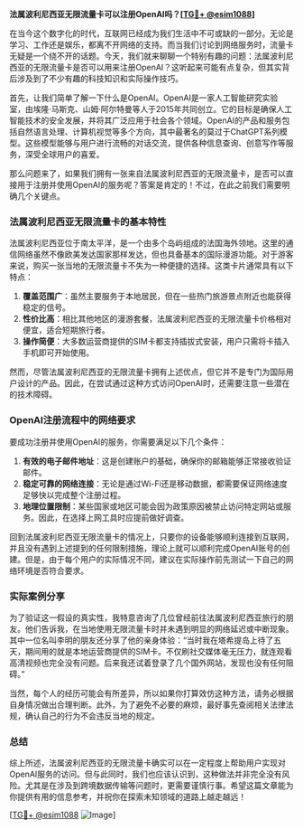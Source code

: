 **法属波利尼西亚无限流量卡可以注册OpenAI吗？[[TG💪+ @esim1088](https://t.me/s/esim1088)]**

在当今这个数字化的时代，互联网已经成为我们生活中不可或缺的一部分。无论是学习、工作还是娱乐，都离不开网络的支持。而当我们讨论到网络服务时，流量卡无疑是一个绕不开的话题。今天，我们就来聊聊一个特别有趣的问题：法属波利尼西亚的无限流量卡是否可以用来注册OpenAI？这听起来可能有点复杂，但其实背后涉及到了不少有趣的科技知识和实际操作技巧。

首先，让我们简单了解一下什么是OpenAI。OpenAI是一家人工智能研究实验室，由埃隆·马斯克、山姆·阿尔特曼等人于2015年共同创立。它的目标是确保人工智能技术的安全发展，并将其广泛应用于社会各个领域。OpenAI的产品和服务包括自然语言处理、计算机视觉等多个方向，其中最著名的莫过于ChatGPT系列模型。这些模型能够与用户进行流畅的对话交流，提供各种信息查询、创意写作等服务，深受全球用户的喜爱。

那么问题来了，如果我们拥有一张来自法属波利尼西亚的无限流量卡，是否可以直接用于注册并使用OpenAI的服务呢？答案是肯定的！不过，在此之前我们需要明确几个关键点。

### 法属波利尼西亚无限流量卡的基本特性

法属波利尼西亚位于南太平洋，是一个由多个岛屿组成的法国海外领地。这里的通信网络虽然不像欧美发达国家那样发达，但也具备基本的国际漫游功能。对于游客来说，购买一张当地的无限流量卡不失为一种便捷的选择。这类卡片通常具有以下特点：

1. **覆盖范围广**：虽然主要服务于本地居民，但在一些热门旅游景点附近也能获得稳定的信号。
2. **性价比高**：相比其他地区的漫游套餐，法属波利尼西亚的无限流量卡价格相对便宜，适合短期旅行者。
3. **操作简便**：大多数运营商提供的SIM卡都支持插拔式安装，用户只需将卡插入手机即可开始使用。

然而，尽管法属波利尼西亚的无限流量卡拥有上述优点，但它并不是专门为国际用户设计的产品。因此，在尝试通过这种方式访问OpenAI时，还需要注意一些潜在的技术障碍。

### OpenAI注册流程中的网络要求

要成功注册并使用OpenAI的服务，你需要满足以下几个条件：

1. **有效的电子邮件地址**：这是创建账户的基础，确保你的邮箱能够正常接收验证邮件。
2. **稳定可靠的网络连接**：无论是通过Wi-Fi还是移动数据，都需要保证网络速度足够快以完成整个注册过程。
3. **地理位置限制**：某些国家或地区可能会因为政策原因被禁止访问特定网站或服务。因此，在选择上网工具时应提前做好调查。

回到法属波利尼西亚无限流量卡的情况上，只要你的设备能够顺利连接到互联网，并且没有遇到上述提到的任何限制措施，理论上就可以顺利完成OpenAI账号的创建。但是，由于每个用户的实际情况不同，建议在实际操作前先测试一下自己的网络环境是否符合要求。

### 实际案例分享

为了验证这一假设的真实性，我特意咨询了几位曾经前往法属波利尼西亚旅行的朋友。他们告诉我，在当地使用无限流量卡时并未遇到明显的网络延迟或中断现象。其中一位名叫李明的朋友还分享了他的亲身体验：“当时我在塔希提岛上待了五天，期间用的就是本地运营商提供的SIM卡。不仅刷社交媒体毫无压力，就连观看高清视频也完全没有问题。后来我还试着登录了几个国外网站，发现也没有任何阻碍。”

当然，每个人的经历可能会有所差异，所以如果你打算效仿这种方法，请务必根据自身情况做出合理判断。此外，为了避免不必要的麻烦，最好事先查阅相关法律法规，确认自己的行为不会违反当地的规定。

### 总结

综上所述，法属波利尼西亚的无限流量卡确实可以在一定程度上帮助用户实现对OpenAI服务的访问。但与此同时，我们也应该认识到，这种做法并非完全没有风险。尤其是在涉及到跨境数据传输等问题时，更需要谨慎行事。希望这篇文章能为你提供有用的信息参考，并祝你在探索未知领域的道路上越走越远！

[[TG💪+ @esim1088](https://t.me/s/esim1088) ![Image](https://i.postimg.cc/4NQfJmqS/Snipaste-2025-05-13-00-14-12.png)]